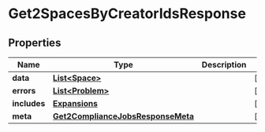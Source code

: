 

# Get2SpacesByCreatorIdsResponse


## Properties

| Name | Type | Description | Notes |
|------------ | ------------- | ------------- | -------------|
|**data** | [**List&lt;Space&gt;**](Space.md) |  |  [optional] |
|**errors** | [**List&lt;Problem&gt;**](Problem.md) |  |  [optional] |
|**includes** | [**Expansions**](Expansions.md) |  |  [optional] |
|**meta** | [**Get2ComplianceJobsResponseMeta**](Get2ComplianceJobsResponseMeta.md) |  |  [optional] |



